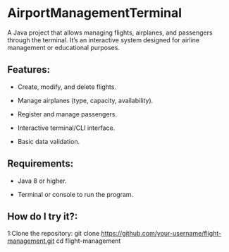 <h1><strong>AirportManagementTerminal</h1></strong>

A Java project that allows managing flights, airplanes, and passengers through the terminal. It’s an interactive system designed for airline management or educational purposes.

<h2><b>Features:</h2></b>

- Create, modify, and delete flights.

- Manage airplanes (type, capacity, availability).

- Register and manage passengers.

- Interactive terminal/CLI interface.

- Basic data validation.

<h2><b>Requirements:</h2></b>

- Java 8 or higher.

- Terminal or console to run the program.


<h2><b>How do I try it?:</h2></b>

1:Clone the repository:
git clone https://github.com/your-username/flight-management.git
cd flight-management
